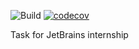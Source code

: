 ![Build](https://github.com/OGSegu/jb-task/workflows/Build/badge.svg) [![codecov](https://codecov.io/gh/OGSegu/jb-task/branch/master/graph/badge.svg?token=IM1VMDPTET)](https://codecov.io/gh/OGSegu/jb-task)

Task for JetBrains internship
